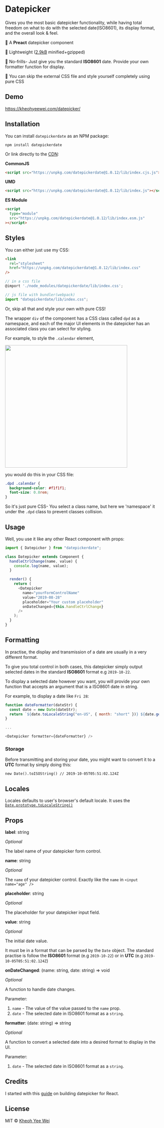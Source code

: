 # Datepicker

Gives you the most basic datepicker functionality, while having total freedom on what to do with the selected date(ISO8601), its display format, and the overall look & feel.

🦢 A **Preact** datepicker component

🦩 Lightweight ([2.9kB](https://bundlephobia.com/result?p=datepickerdate@1.0.1) minified+gzipped)

🦆 No-frills- Just give you the standard **ISO8601** date. Provide your own formatter function for display.

🦅 You can skip the external CSS file and style yourself completely using pure CSS

## Demo

https://kheohyeewei.com/datepicker/

## Installation

You can install `datepickerdate` as an NPM package:

```
npm install datepickerdate
```

Or link directly to the [CDN](https://unpkg.com/browse/datepickerdate/):

**CommonJS**

```html
<script src="https://unpkg.com/datepickerdate@1.0.12/lib/index.cjs.js"></script>
```

**UMD**

```html
<script src="https://unpkg.com/datepickerdate@1.0.12/lib/index.js"></script>
```

**ES Module**

```html
<script
  type="module"
  src="https://unpkg.com/datepickerdate@1.0.12/lib/index.esm.js"
></script>
```

## Styles

You can either just use my CSS:

```html
<link
  rel="stylesheet"
  href="https://unpkg.com/datepickerdate@1.0.12/lib/index.css"
/>
```

```js
// in a css file
@import './node_modules/datepickerdate/lib/index.css';

// js file with bundler(webpack)
import "datepickerdate/lib/index.css";
```

Or, skip all that and style your own with pure CSS!

The wrapper `div` of the component has a CSS class called `dpd` as a namespace, and each of the major UI elements in the datepicker has an associated class you can select for styling.

For example, to style the `.calendar` element,

<img src="https://i.imgur.com/q7Q5Z7A.png" width="400" />

you would do this in your CSS file:

```CSS
.dpd .calendar {
  background-color: #f1f1f1;
  font-size: 0.8rem;
}
```

So it's just pure CSS- You select a class name, but here we 'namespace' it under the `.dpd` class to prevent classes collision.

## Usage

Well, you use it like any other React component with props:

```js
import { Datepicker } from "datepickerdate";

class Datepicker extends Component {
  handleCtrlChange(name, value) {
    console.log(name, value);
  }

  render() {
    return (
      <Datepicker
        name="yourFormControlName"
        value="2019-08-28"
        placeholder="Your custom placeholder"
        onDateChanged={this.handleCtrlChange}
      />
    );
  }
}
```

## Formatting

In practise, the display and transmission of a date are usually in a very different format.

To give you total control in both cases, this datepicker simply output selected dates in the standard **ISO8601** format e.g `2019-10-22`.

To display a selected date however you want, you will provide your own function that accepts an argument that is a ISO8601 date in string.

For example, to display a date like `Fri 28`:

```js
function dateFormatter(dateStr) {
  const date = new Date(dateStr);
  return `${date.toLocaleString("en-US", { month: "short" })} ${date.getDate()}`;
}

...

<Datepicker formatter={dateFormatter} />
```

### Storage

Before transmitting and storing your date, you might want to convert it to a **UTC** format by simply doing this:

`new Date().toISOString() // 2019-10-05T05:51:02.124Z`

## Locales

Locales defaults to user's browser's default locale. It uses the [`Date.prototype.toLocaleString()`](https://developer.mozilla.org/en-US/docs/Web/JavaScript/Reference/Global_Objects/Date/toLocaleString)

## Props

**label**: string

_Optional_

The label name of your datepicker form control.

**name**: string

_Optional_

The `name` of your datepicker control. Exactly like the `name` in `<input name="age" />`

**placeholder**: string

_Optional_

The placeholder for your datepicker input field.

**value**: string

_Optional_

The initial date value.

It must be in a format that can be parsed by the `Date` object. The standard practise is follow the **ISO8601** format (e.g `2019-10-22`) or in **UTC** (e.g `2019-10-05T05:51:02.124Z`)

**onDateChanged**: (name: string, date: string) => void

_Optional_

A function to handle date changes.

Parameter:

1. `name` - The value of the value passed to the `name` prop.
2. `date` - The selected date in ISO8601 format as a `string`.

**formatter**: (date: string) => string

_Optional_

A function to convert a selected date into a desired format to display in the UI.

Parameter:

1. `date` - The selected date in ISO8601 format as a `string`.

## Credits

I started with this [guide](https://blog.logrocket.com/react-datepicker-217b4aa840da/) on building datepicker for React.

## License

MIT © <a href="mailto:oldjoy@protonmail.com">Kheoh Yee Wei</a>
